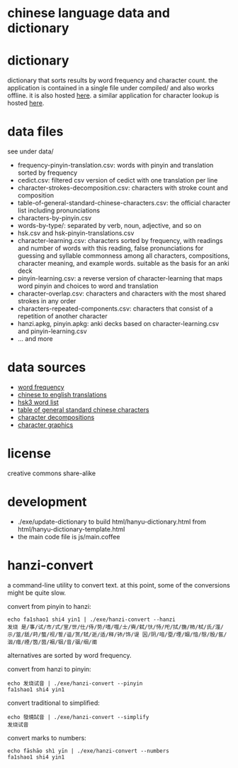 # chinese language data and dictionary

# dictionary
dictionary that sorts results by word frequency and character count. the application is contained in a single file under compiled/ and also works offline. it is also hosted [here](http://sph.mn/other/chinese/hanyu-dictionary.html).
a similar application for character lookup is hosted [here](http://sph.mn/other/chinese/hanyu-characters.html).

# data files
see under data/
* frequency-pinyin-translation.csv: words with pinyin and translation sorted by frequency
* cedict.csv: filtered csv version of cedict with one translation per line
* character-strokes-decomposition.csv: characters with stroke count and composition
* table-of-general-standard-chinese-characters.csv: the official character list including pronunciations
* characters-by-pinyin.csv
* words-by-type/: separated by verb, noun, adjective, and so on
* hsk.csv and hsk-pinyin-translations.csv
* character-learning.csv: characters sorted by frequency, with readings and number of words with this reading, false pronunciations for guessing and syllable commonness among all characters, compositions, character meaning, and example words. suitable as the basis for an anki deck
* pinyin-learning.csv: a reverse version of character-learning that maps word pinyin and choices to word and translation
* character-overlap.csv: characters and characters with the most shared strokes in any order
* characters-repeated-components.csv: characters that consist of a repetition of another character
* hanzi.apkg, pinyin.apkg: anki decks based on character-learning.csv and pinyin-learning.csv
* ... and more

# data sources
* [word frequency](https://github.com/ernop/anki-chinese-word-frequency/blob/master/internet-zh.num)
* [chinese to english translations](https://www.mdbg.net/chinese/dictionary?page=cc-cedict)
* [hsk3 word list](https://github.com/krmanik/HSK-3.0-words-list/tree/main)
* [table of general standard chinese characters](https://en.wiktionary.org/wiki/Appendix:Table_of_General_Standard_Chinese_Characters)
* [character decompositions](https://en.wiktionary.org)
* [character graphics](https://github.com/skishore/makemeahanzi)

# license
creative commons share-alike

# development
* ./exe/update-dictionary to build html/hanyu-dictionary.html from html/hanyu-dictionary-template.html
* the main code file is js/main.coffee

# hanzi-convert
a command-line utility to convert text. at this point, some of the conversions might be quite slow.

convert from pinyin to hanzi:
~~~
echo fa1shao1 shi4 yin1 | ./exe/hanzi-convert --hanzi
发烧 是/事/试/市/式/室/世/仕/侍/势/嗜/噬/士/奭/弑/忕/恃/戺/拭/揓/柿/栻/氏/澨/示/筮/舐/莳/螫/视/誓/谥/贳/轼/逝/适/释/铈/饰/𬤊 因/阴/喑/垔/堙/姻/愔/慇/殷/氤/洇/瘖/禋/筃/茵/裀/铟/音/骃/𬘡/𬮱
~~~

alternatives are sorted by word frequency.

convert from hanzi to pinyin:
~~~
echo 发烧试音 | ./exe/hanzi-convert --pinyin
fa1shao1 shi4 yin1
~~~

convert traditional to simplified:
~~~
echo 發燒試音 | ./exe/hanzi-convert --simplify
发烧试音
~~~

convert marks to numbers:
~~~
echo fāshāo shì yīn | ./exe/hanzi-convert --numbers
fa1shao1 shi4 yin1
~~~
